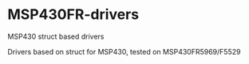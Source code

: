 # MSP430FR-drivers
MSP430 struct based drivers

Drivers based on struct for MSP430, tested on MSP430FR5969/F5529
